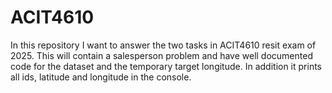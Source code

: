 # ACIT4610
In this repository I want to answer the two tasks in ACIT4610 resit exam of 2025. This will contain a salesperson problem and have well documented code for the dataset and the temporary target longitude. In addition it prints all ids, latitude and longitude in the console.
